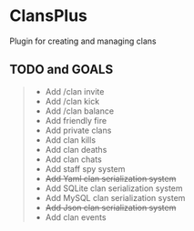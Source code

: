 # ClansPlus
Plugin for creating and managing clans


## TODO and GOALS


> * Add /clan invite
> * Add /clan kick
> * Add /clan balance
> * Add friendly fire
> * Add private clans
> * Add clan kills
> * Add clan deaths
> * Add clan chats
> * Add staff spy system
> * ~~Add Yaml clan serialization system~~
> * Add SQLite clan serialization system
> * Add MySQL clan serialization system
> * ~~Add Json clan serialization system~~
> * Add clan events
